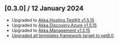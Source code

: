 ## [0.3.0] / 12 January 2024

* Upgraded to [Akka.Hosting.TestKit v1.5.15](https://github.com/akkadotnet/Akka.Hosting/releases/tag/1.5.15)
* Upgraded to [Akka.Discovery.Azure v1.5.15](https://github.com/akkadotnet/Akka.Management/releases/tag/1.5.15)
* Upgraded to [Akka.Management v1.5.15](https://github.com/akkadotnet/Akka.Management/releases/tag/1.5.15)
* [Upgraded all templates framework target to net8.0](https://github.com/akkadotnet/akkadotnet-templates/pull/201)
